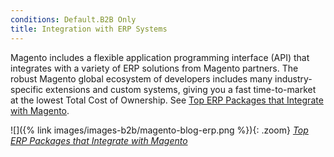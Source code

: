 ```yaml
---
conditions: Default.B2B Only
title: Integration with ERP Systems
---
```


Magento includes a flexible application programming interface (API) that integrates with a variety of ERP solutions from Magento partners. The robust Magento global ecosystem of developers includes many industry-specific extensions and custom systems, giving you a fast time-to-market at the lowest Total Cost of Ownership. See [Top ERP Packages that Integrate with Magento][1].

![]({% link images/images-b2b/magento-blog-erp.png %}){: .zoom}
[*Top ERP Packages that Integrate with Magento*][1]

[1]: https://magento.com/blog/best-practices/top-erp-packages-integrate-magento

